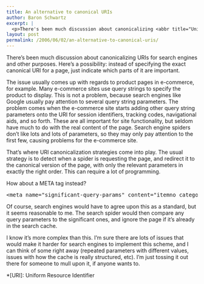 ```yaml
---
title: An alternative to canonical URIs
author: Baron Schwartz
excerpt: |
  <p>There's been much discussion about canonicalizing <abbr title="Uniform Resource Identifier">URI</abbr>s for search engines and other purposes.  Here's a possibility: instead of specifying the exact canonical URI for a page, just indicate which parts of it are important.</p>
layout: post
permalink: /2006/06/02/an-alternative-to-canonical-uris/
---
```

There&#8217;s been much discussion about canonicalizing URIs for search engines and other purposes. Here&#8217;s a possibility: instead of specifying the exact canonical URI for a page, just indicate which parts of it are important.

The issue usually comes up with regards to product pages in e-commerce, for example. Many e-commerce sites use query strings to specify the product to display. This is not a problem, because search engines like Google usually pay attention to several query string parameters. The problem comes when the e-commerce site starts adding other query string parameters onto the URI for session identifiers, tracking codes, navigational aids, and so forth. These are all important for site functionality, but seldom have much to do with the real content of the page. Search engine spiders don&#8217;t like lots and lots of parameters, so they may only pay attention to the first few, causing problems for the e-commerce site.

That&#8217;s where URI canonicalization strategies come into play. The usual strategy is to detect when a spider is requesting the page, and redirect it to the canonical version of the page, with only the relevant parameters in exactly the right order. This can require a lot of programming.

How about a META tag instead?

<pre>&lt;meta name="significant-query-params" content="itemno categoryno" /&gt;</pre>

Of course, search engines would have to agree upon this as a standard, but it seems reasonable to me. The search spider would then compare any query parameters to the significant ones, and ignore the page if it&#8217;s already in the search cache.

I know it&#8217;s more complex than this. I&#8217;m sure there are lots of issues that would make it harder for search engines to implement this scheme, and I can think of some right away (repeated parameters with different values, issues with how the cache is really structured, etc). I&#8217;m just tossing it out there for someone to mull upon it, if anyone wants to.

 *[URI]: Uniform Resource Identifier